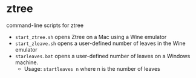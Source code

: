 # ztree
command-line scripts for ztree

* `start_ztree.sh` opens Ztree on a Mac using a Wine emulator
* `start_zleave.sh` opens a user-defined number of leaves in the Wine emulator
* `starleaves.bat` opens a user-defined number of leaves on a Windows machine. 
  * Usage: `startleaves n` where n is the number of leaves
